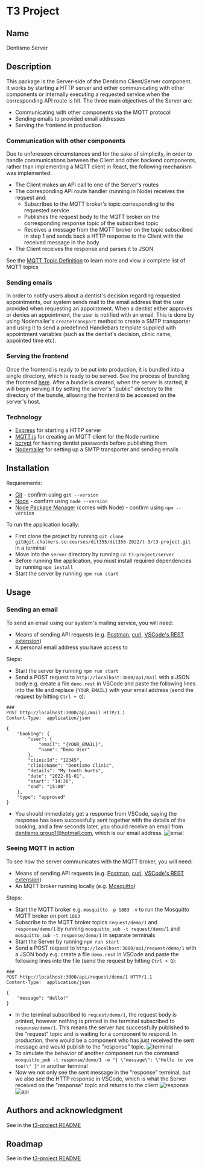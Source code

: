 # T3 Project

## Name

Dentismo Server

## Description

This package is the Server-side of the Dentismo Client/Server component. It works by starting a HTTP server and either communicating with other components or internally executing a requested service when the corresponding API route is hit. The three main objectives of the Server are:

- Communicating with other components via the MQTT protocol
- Sending emails to provided email addresses
- Serving the frontend in production

### Communication with other components

Due to unforeseen circumstances and for the sake of simplicity, in order to handle communications between the Client and other backend components, rather than implementing a MQTT client in React, the following mechanism was implemented:

- The Client makes an API call to one of the Server's routes
- The corresponding API route handler (running in Node) receives the request and:
  - Subscribes to the MQTT broker's topic corresponding to the requested service
  - Publishes the request body to the MQTT broker on the corresponding response topic of the subscribed topic
  - Receives a message from the MQTT broker on the topic subscribed in step 1 and sends back a HTTP response to the Client with the received message in the body
- The Client receives the response and parses it to JSON

See the [MQTT Topic Definition](https://git.chalmers.se/courses/dit355/dit356-2022/t-3/documentation/-/blob/main/MQTT.md) to learn more and view a complete list of MQTT topics

### Sending emails

In order to notify users about a dentist's decision regarding requested appointments, our system sends mail to the email address that the user provided when requesting an appointment. When a dentist either approves or denies an appointment, the user is notified with an email. This is done by using Nodemailer's `createTransport` method to create a SMTP transporter and using it to send a predefined Handlebars template supplied with appointment variables (such as the dentist's decision, clinic name, appointed time etc).

### Serving the frontend

Once the frontend is ready to be put into production, it is bundled into a single directory, which is ready to be served. See the process of bundling the frontend [here](https://git.chalmers.se/courses/dit355/dit356-2022/t-3/t3-project/-/tree/main/client#user-content-installation).
After a bundle is created, when the server is started, it will begin serving it by setting the server's "public" directory to the directory of the bundle, allowing the frontend to be accessed on the server's host.

### Technology

- [Express](https://expressjs.com/) for starting a HTTP server
- [MQTT.js](https://github.com/mqttjs/MQTT.js) for creating an MQTT client for the Node runtime
- [bcrypt](https://www.npmjs.com/package/bcrypt) for hashing dentist passwords before publishing them
- [Nodemailer](https://nodemailer.com/about/) for setting up a SMTP transporter and sending emails

## Installation

Requirements:

- [Git](https://git-scm.com/book/en/v2/Getting-Started-The-Command-Line) - confirm using `git --version`
- [Node](https://nodejs.org/en/) - confirm using `node --version`
- [Node Package Manager](https://www.npmjs.com/) (comes with Node) - confirm using `npm --version`

To run the application locally:

- First clone the project by running `git clone git@git.chalmers.se:courses/dit355/dit356-2022/t-3/t3-project.git` in a terminal
- Move into the `server` directory by running `cd t3-project/server`
- Before running the application, you must install required dependencies by running `npm install`
- Start the server by running `npm run start`

## Usage

### Sending an email

To send an email using our system's mailing service, you will need:

- Means of sending API requests (e.g. [Postman](https://www.postman.com/), [curl](https://curl.se/docs/httpscripting.html), [VSCode's REST extension](https://marketplace.visualstudio.com/items?itemName=humao.rest-client))
- A personal email address you have access to

Steps:

- Start the server by running `npm run start`
- Send a POST request to `http://localhost:3000/api/mail` with a JSON body e.g. create a file `demo.rest` in VSCode and paste the following lines into the file and replace `{YOUR_EMAIL}` with your email address (send the request by hitting `Ctrl + Q`):

```
###
POST http://localhost:3000/api/mail HTTP/1.1
Content-Type:  application/json

{
	"booking": {
		"user": {
			"email": "{YOUR_EMAIL}",
			"name": "Demo User"
		},
		"clinicId": "12345",
		"clinicName": "Dentismo Clinic",
		"details": "My tooth hurts",
		"date": "2022-01-01",
		"start": "14:30",
		"end": "15:00"
	},
	"type": "approved"
}
```

- You should immediately get a response from VSCode, saying the response has been successfully sent together with the details of the booking, and a few seconds later, you should receive an email from dentismo.group1@hotmail.com, which is our email address.
  ![email](https://i.imgur.com/cf4919J.png)

### Seeing MQTT in action

To see how the server communicates with the MQTT broker, you will need:

- Means of sending API requests (e.g. [Postman](https://www.postman.com/), [curl](https://curl.se/docs/httpscripting.html), [VSCode's REST extension](https://marketplace.visualstudio.com/items?itemName=humao.rest-client))
- An MQTT broker running locally (e.g. [Mosquitto](https://mosquitto.org/))

Steps:

- Start the MQTT broker e.g. `mosquitto -p 1883 -v` to run the Mosquitto MQTT broker on port `1883`
- Subscribe to the MQTT broker topics `request/demo/1` and `response/demo/1` by running `mosquitto_sub -t request/demo/1` and `mosquitto_sub -t response/demo/1` in separate terminals
- Start the Server by running `npm run start`
- Send a POST request to `http://localhost:3000/api/request/demo/1` with a JSON body e.g. create a file `demo.rest` in VSCode and paste the following lines into the file (send the request by hitting `Ctrl + Q`):

```
###
POST http://localhost:3000/api/request/demo/1 HTTP/1.1
Content-Type:  application/json

{
	"message": "Hello!"
}
```

- In the terminal subscribed to `request/demo/1`, the request body is printed, however nothing is printed in the terminal subscribed to `response/demo/1`. This means the server has successfully published to the "request" topic and is waiting for a component to respond. In production, there would be a component who has just received the sent message and would publish to the "response" topic.
  ![terminal](https://i.imgur.com/7XZcUhI.png)
- To simulate the behavior of another component run the command `mosquitto_pub -t response/demo/1 -m "{ \"message\": \"Hello to you too!\" }"` in another terminal
- Now we not only see the sent message in the "response" terminal, but we also see the HTTP response in VSCode, which is what the Server received on the "response" topic and returns to the client
![response](https://i.imgur.com/pUU3n8S.png)![api](https://i.imgur.com/PZ0rnb9.png)

## Authors and acknowledgment

See in the [t3-project README](https://git.chalmers.se/courses/dit355/dit356-2022/t-3/t3-project/-/tree/main#user-content-authors-and-acknowledgment)

## Roadmap

See in the [t3-project README](https://git.chalmers.se/courses/dit355/dit356-2022/t-3/t3-project/-/tree/main#user-content-roadmap)
